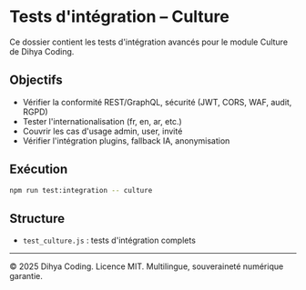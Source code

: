 # Tests d'intégration – Culture

Ce dossier contient les tests d'intégration avancés pour le module Culture de Dihya Coding.

## Objectifs
- Vérifier la conformité REST/GraphQL, sécurité (JWT, CORS, WAF, audit, RGPD)
- Tester l'internationalisation (fr, en, ar, etc.)
- Couvrir les cas d'usage admin, user, invité
- Vérifier l'intégration plugins, fallback IA, anonymisation

## Exécution
```bash
npm run test:integration -- culture
```

## Structure
- `test_culture.js` : tests d'intégration complets

---
© 2025 Dihya Coding. Licence MIT. Multilingue, souveraineté numérique garantie.
